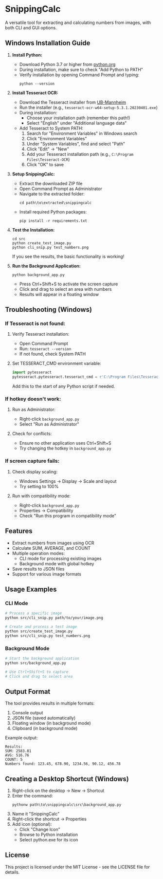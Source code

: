# SnippingCalc

A versatile tool for extracting and calculating numbers from images, with both CLI and GUI options.

## Windows Installation Guide

1. **Install Python:**
   - Download Python 3.7 or higher from [python.org](https://www.python.org/downloads/)
   - During installation, make sure to check "Add Python to PATH"
   - Verify installation by opening Command Prompt and typing:
     ```
     python --version
     ```

2. **Install Tesseract OCR:**
   - Download the Tesseract installer from [UB-Mannheim](https://github.com/UB-Mannheim/tesseract/wiki)
   - Run the installer (e.g., `tesseract-ocr-w64-setup-5.3.1.20230401.exe`)
   - During installation:
     - Choose your installation path (remember this path!)
     - Select "English" under "Additional language data"
   - Add Tesseract to System PATH:
     1. Search for "Environment Variables" in Windows search
     2. Click "Environment Variables"
     3. Under "System Variables", find and select "Path"
     4. Click "Edit" → "New"
     5. Add your Tesseract installation path (e.g., `C:\Program Files\Tesseract-OCR`)
     6. Click "OK" to save

3. **Setup SnippingCalc:**
   - Extract the downloaded ZIP file
   - Open Command Prompt as Administrator
   - Navigate to the extracted folder:
     ```
     cd path\to\extracted\snippingcalc
     ```
   - Install required Python packages:
     ```
     pip install -r requirements.txt
     ```

4. **Test the Installation:**
   ```
   cd src
   python create_test_image.py
   python cli_snip.py test_numbers.png
   ```
   If you see the results, the basic functionality is working!

5. **Run the Background Application:**
   ```
   python background_app.py
   ```
   - Press Ctrl+Shift+S to activate the screen capture
   - Click and drag to select an area with numbers
   - Results will appear in a floating window

## Troubleshooting (Windows)

### If Tesseract is not found:
1. Verify Tesseract installation:
   - Open Command Prompt
   - Run: `tesseract --version`
   - If not found, check System PATH

2. Set TESSERACT_CMD environment variable:
   ```python
   import pytesseract
   pytesseract.pytesseract.tesseract_cmd = r'C:\Program Files\Tesseract-OCR\tesseract.exe'
   ```
   Add this to the start of any Python script if needed.

### If hotkey doesn't work:
1. Run as Administrator:
   - Right-click `background_app.py`
   - Select "Run as Administrator"

2. Check for conflicts:
   - Ensure no other application uses Ctrl+Shift+S
   - Try changing the hotkey in `background_app.py`

### If screen capture fails:
1. Check display scaling:
   - Windows Settings → Display → Scale and layout
   - Try setting to 100%

2. Run with compatibility mode:
   - Right-click `background_app.py`
   - Properties → Compatibility
   - Check "Run this program in compatibility mode"

## Features

- Extract numbers from images using OCR
- Calculate SUM, AVERAGE, and COUNT
- Multiple operation modes:
  - CLI mode for processing existing images
  - Background mode with global hotkey
- Save results to JSON files
- Support for various image formats

## Usage Examples

### CLI Mode
```bash
# Process a specific image
python src/cli_snip.py path/to/your/image.png

# Create and process a test image
python src/create_test_image.py
python src/cli_snip.py test_numbers.png
```

### Background Mode
```bash
# Start the background application
python src/background_app.py

# Use Ctrl+Shift+S to capture
# Click and drag to select area
```

## Output Format

The tool provides results in multiple formats:
1. Console output
2. JSON file (saved automatically)
3. Floating window (in background mode)
4. Clipboard (in background mode)

Example output:
```
Results:
SUM: 2583.81
AVG: 516.76
COUNT: 5
Numbers found: 123.45, 678.90, 1234.56, 90.12, 456.78
```

## Creating a Desktop Shortcut (Windows)

1. Right-click on the desktop → New → Shortcut
2. Enter the command:
   ```
   pythonw path\to\snippingcalc\src\background_app.py
   ```
3. Name it "SnippingCalc"
4. Right-click the shortcut → Properties
5. Add icon (optional):
   - Click "Change Icon"
   - Browse to Python installation
   - Select python.exe for its icon

## License

This project is licensed under the MIT License - see the LICENSE file for details.
